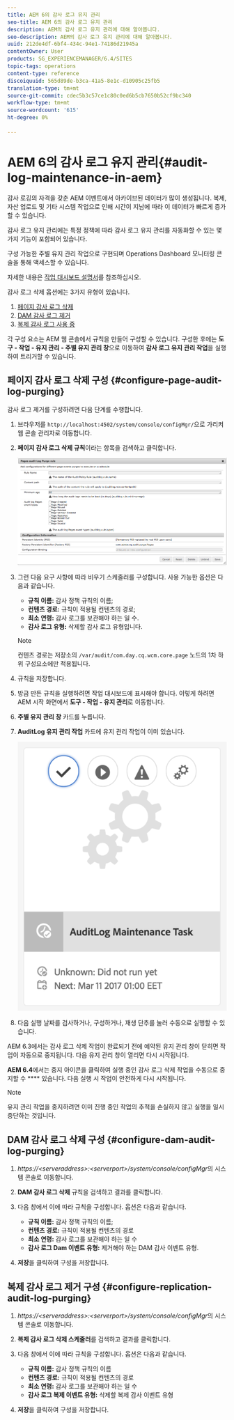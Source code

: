 ```yaml
---
title: AEM 6의 감사 로그 유지 관리
seo-title: AEM 6의 감사 로그 유지 관리
description: AEM의 감사 로그 유지 관리에 대해 알아봅니다.
seo-description: AEM의 감사 로그 유지 관리에 대해 알아봅니다.
uuid: 212de4df-6bf4-434c-94e1-74186d21945a
contentOwner: User
products: SG_EXPERIENCEMANAGER/6.4/SITES
topic-tags: operations
content-type: reference
discoiquuid: 565d89de-b3ca-41a5-8e1c-d10905c25fb5
translation-type: tm+mt
source-git-commit: cdec5b3c57ce1c80c0ed6b5cb7650b52cf9bc340
workflow-type: tm+mt
source-wordcount: '615'
ht-degree: 0%

---
```



# AEM 6의 감사 로그 유지 관리{#audit-log-maintenance-in-aem}

감사 로깅의 자격을 갖춘 AEM 이벤트에서 아카이브된 데이터가 많이 생성됩니다. 복제, 자산 업로드 및 기타 시스템 작업으로 인해 시간이 지남에 따라 이 데이터가 빠르게 증가할 수 있습니다.

감사 로그 유지 관리에는 특정 정책에 따라 감사 로그 유지 관리를 자동화할 수 있는 몇 가지 기능이 포함되어 있습니다.

구성 가능한 주별 유지 관리 작업으로 구현되며 Operations Dashboard 모니터링 콘솔을 통해 액세스할 수 있습니다.

자세한 내용은 [작업 대시보드 설명서](/help/sites-administering/operations-dashboard.md)를 참조하십시오.

감사 로그 삭제 옵션에는 3가지 유형이 있습니다.

1. [페이지 감사 로그 삭제](/help/sites-administering/operations-audit-log.md#configure-page-audit-log-purging)
1. [DAM 감사 로그 제거](/help/sites-administering/operations-audit-log.md#configure-dam-audit-log-purging)
1. [복제 감사 로그 사용 중](/help/sites-administering/operations-audit-log.md#configure-replication-audit-log-purging)

각 구성 요소는 AEM 웹 콘솔에서 규칙을 만들어 구성할 수 있습니다. 구성한 후에는 **도구 - 작업 - 유지 관리 - 주별 유지 관리 창**&#x200B;으로 이동하여 **감사 로그 유지 관리 작업**&#x200B;을 실행하여 트리거할 수 있습니다.

## 페이지 감사 로그 삭제 구성 {#configure-page-audit-log-purging}

감사 로그 제거를 구성하려면 다음 단계를 수행합니다.

1. 브라우저를 `http://localhost:4502/system/console/configMgr/`으로 가리켜 웹 콘솔 관리자로 이동합니다.

1. **페이지 감사 로그 삭제 규칙**&#x200B;이라는 항목을 검색하고 클릭합니다.

   ![chlimage_1-365](assets/chlimage_1-365.png)

1. 그런 다음 요구 사항에 따라 비우기 스케줄러를 구성합니다. 사용 가능한 옵션은 다음과 같습니다.

   * **규칙 이름:** 감사 정책 규칙의 이름;
   * **컨텐츠 경로:** 규칙이 적용될 컨텐츠의 경로;
   * **최소 연령:** 감사 로그를 보관해야 하는 일 수.
   * **감사 로그 유형:** 삭제할 감사 로그 유형입니다.

   >[!NOTE]
   >
   >컨텐츠 경로는 저장소의 `/var/audit/com.day.cq.wcm.core.page` 노드의 1차 하위 구성요소에만 적용됩니다.

1. 규칙을 저장합니다.
1. 방금 만든 규칙을 실행하려면 작업 대시보드에 표시해야 합니다. 이렇게 하려면 AEM 시작 화면에서 **도구 - 작업 - 유지 관리**&#x200B;로 이동합니다.

1. **주별 유지 관리 창** 카드를 누릅니다.

1. **AuditLog 유지 관리 작업** 카드에 유지 관리 작업이 이미 있습니다.

   ![chlimage_1-366](assets/chlimage_1-366.png)

1. 다음 실행 날짜를 검사하거나, 구성하거나, 재생 단추를 눌러 수동으로 실행할 수 있습니다.

AEM 6.3에서는 감사 로그 삭제 작업이 완료되기 전에 예약된 유지 관리 창이 닫히면 작업이 자동으로 중지됩니다. 다음 유지 관리 창이 열리면 다시 시작됩니다.

**AEM 6.4**&#x200B;에서는 중지 아이콘을 클릭하여 실행 중인 감사 로그 삭제 작업을 수동으로 중지할 수  **** 있습니다. 다음 실행 시 작업이 안전하게 다시 시작됩니다.

>[!NOTE]
>
>유지 관리 작업을 중지하려면 이미 진행 중인 작업의 추적을 손실하지 않고 실행을 일시 중단하는 것입니다.

## DAM 감사 로그 삭제 구성 {#configure-dam-audit-log-purging}

1. *https://&lt;serveraddress>:&lt;serverport>/system/console/configMgr*&#x200B;의 시스템 콘솔로 이동합니다.
1. **DAM 감사 로그 삭제** 규칙을 검색하고 결과를 클릭합니다.
1. 다음 창에서 이에 따라 규칙을 구성합니다. 옵션은 다음과 같습니다.

   * **규칙 이름:** 감사 정책 규칙의 이름;
   * **컨텐츠 경로:** 규칙이 적용될 컨텐츠의 경로
   * **최소 연령:** 감사 로그를 보관해야 하는 일 수
   * **감사 로그 Dam 이벤트 유형:** 제거해야 하는 DAM 감사 이벤트 유형.

1. **저장**&#x200B;을 클릭하여 구성을 저장합니다.

## 복제 감사 로그 제거 구성 {#configure-replication-audit-log-purging}

1. *https://&lt;serveraddress>:&lt;serverport>/system/console/configMgr*&#x200B;의 시스템 콘솔로 이동합니다.
1. **복제 감사 로그 삭제 스케줄러**&#x200B;를 검색하고 결과를 클릭합니다.
1. 다음 창에서 이에 따라 규칙을 구성합니다. 옵션은 다음과 같습니다.

   * **규칙 이름:** 감사 정책 규칙의 이름
   * **컨텐츠 경로:** 규칙이 적용될 컨텐츠의 경로
   * **최소 연령:** 감사 로그를 보관해야 하는 일 수
   * **감사 로그 복제 이벤트 유형:** 삭제할 복제 감사 이벤트 유형

1. **저장**&#x200B;을 클릭하여 구성을 저장합니다.

